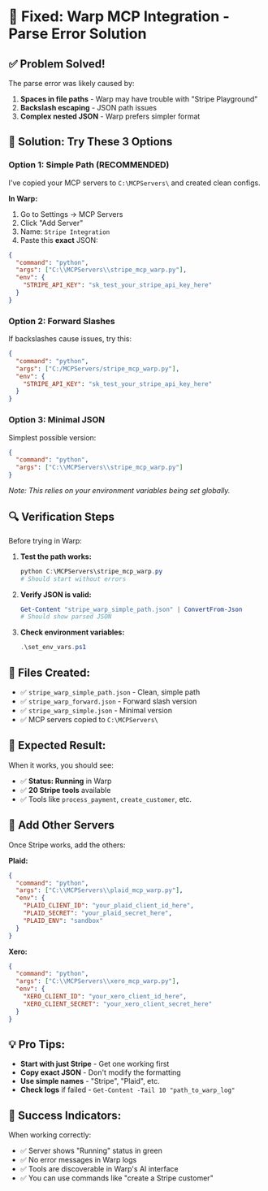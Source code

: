 # 🔧 Fixed: Warp MCP Integration - Parse Error Solution

## ✅ **Problem Solved!**

The parse error was likely caused by:
1. **Spaces in file paths** - Warp may have trouble with "Stripe Playground" 
2. **Backslash escaping** - JSON path issues
3. **Complex nested JSON** - Warp prefers simpler format

## 🚀 **Solution: Try These 3 Options**

### **Option 1: Simple Path (RECOMMENDED)**

I've copied your MCP servers to `C:\MCPServers\` and created clean configs.

**In Warp:**
1. Go to Settings → MCP Servers
2. Click "Add Server" 
3. Name: `Stripe Integration`
4. Paste this **exact** JSON:

```json
{
  "command": "python",
  "args": ["C:\\MCPServers\\stripe_mcp_warp.py"],
  "env": {
    "STRIPE_API_KEY": "sk_test_your_stripe_api_key_here"
  }
}
```

### **Option 2: Forward Slashes**

If backslashes cause issues, try this:

```json
{
  "command": "python",
  "args": ["C:/MCPServers/stripe_mcp_warp.py"],
  "env": {
    "STRIPE_API_KEY": "sk_test_your_stripe_api_key_here"
  }
}
```

### **Option 3: Minimal JSON**

Simplest possible version:

```json
{
  "command": "python",
  "args": ["C:\\MCPServers\\stripe_mcp_warp.py"]
}
```

*Note: This relies on your environment variables being set globally.*

## 🔍 **Verification Steps**

Before trying in Warp:

1. **Test the path works:**
   ```powershell
   python C:\MCPServers\stripe_mcp_warp.py
   # Should start without errors
   ```

2. **Verify JSON is valid:**
   ```powershell
   Get-Content "stripe_warp_simple_path.json" | ConvertFrom-Json
   # Should show parsed JSON
   ```

3. **Check environment variables:**
   ```powershell
   .\set_env_vars.ps1
   ```

## 📁 **Files Created:**

- ✅ `stripe_warp_simple_path.json` - Clean, simple path
- ✅ `stripe_warp_forward.json` - Forward slash version  
- ✅ `stripe_warp_simple.json` - Minimal version
- ✅ MCP servers copied to `C:\MCPServers\`

## 🎯 **Expected Result:**

When it works, you should see:
- ✅ **Status: Running** in Warp
- ✅ **20 Stripe tools** available
- ✅ Tools like `process_payment`, `create_customer`, etc.

## 🔄 **Add Other Servers**

Once Stripe works, add the others:

**Plaid:**
```json
{
  "command": "python",
  "args": ["C:\\MCPServers\\plaid_mcp_warp.py"],
  "env": {
    "PLAID_CLIENT_ID": "your_plaid_client_id_here",
    "PLAID_SECRET": "your_plaid_secret_here",
    "PLAID_ENV": "sandbox"
  }
}
```

**Xero:**
```json
{
  "command": "python",
  "args": ["C:\\MCPServers\\xero_mcp_warp.py"],
  "env": {
    "XERO_CLIENT_ID": "your_xero_client_id_here",
    "XERO_CLIENT_SECRET": "your_xero_client_secret_here"
  }
}
```

## 💡 **Pro Tips:**

- **Start with just Stripe** - Get one working first
- **Copy exact JSON** - Don't modify the formatting
- **Use simple names** - "Stripe", "Plaid", etc.
- **Check logs** if failed - `Get-Content -Tail 10 "path_to_warp_log"`

## 🎉 **Success Indicators:**

When working correctly:
- ✅ Server shows "Running" status in green
- ✅ No error messages in Warp logs
- ✅ Tools are discoverable in Warp's AI interface
- ✅ You can use commands like "create a Stripe customer"